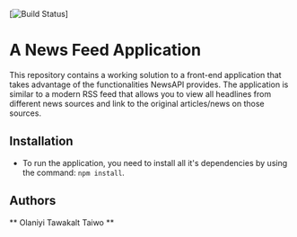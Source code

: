[![Build Status](https://travis-ci.org/Tawakalt/d0-cp1-tawakalt.svg?branch=master)]

# A News Feed Application
This repository contains a working solution to a front-end application that takes advantage of the functionalities NewsAPI provides. The application is similar to a modern RSS feed that allows you to view all headlines from different news sources and link to the original articles/news on those sources.


## Installation
- To run the application, you need to install all it's dependencies by using the command: `npm install`.

## Authors
** Olaniyi Tawakalt Taiwo ** 
